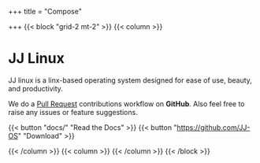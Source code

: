 +++
title = "Compose"

+++
{{< block "grid-2 mt-2" >}}
{{< column >}}

# JJ Linux
JJ linux is a linx-based operating system designed for ease of use, beauty, and productivity. 

We do a [Pull Request](https://github.com/JJ-OS) contributions workflow on **GitHub**. Also feel free to raise any issues or feature suggestions.

{{< button "docs/" "Read the Docs" >}} {{< button "https://github.com/JJ-OS" "Download" >}}

{{< /column >}}
{{< column >}}
{{< /column >}}
{{< /block >}}
